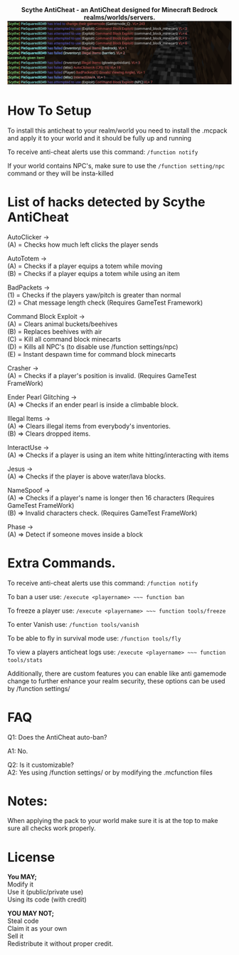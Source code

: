 <div align="center">
  <b>Scythe AntiCheat - an AntiCheat designed for Minecraft Bedrock realms/worlds/servers.</b>

  <img src="https://raw.githubusercontent.com/MrDiamond64/image-assets/main/scythe%20pog%20anticheat.png" width="600" alt="Scythe AntiCheat" />
   
</div>

# How To Setup
To install this anticheat to your realm/world you need to install the .mcpack and apply it to your world and it should be fully up and running

To receive anti-cheat alerts use this command: ```/function notify```

If your world contains NPC's, make sure to use the ```/function setting/npc``` command or they will be insta-killed

# List of hacks detected by Scythe AntiCheat

  AutoClicker -><br />
      (A) = Checks how much left clicks the player sends

  AutoTotem -><br />
      (A) = Checks if a player equips a totem while moving<br />
      (B) = Checks if a player equips a totem while using an item
      
  BadPackets -><br />
      (1) = Checks if the players yaw/pitch is greater than normal<br />
      (2) = Chat message length check (Requires GameTest Framework)
   
  Command Block Exploit -><br />
      (A) = Clears animal buckets/beehives<br />
      (B) = Replaces beehives with air<br />
      (C) = Kill all command block minecarts<br />
      (D) = Kills all NPC's (to disable use /function settings/npc)<br />
      (E) = Instant despawn time for command block minecarts
      
  Crasher -><br />
      (A) = Checks if a player's position is invalid. (Requires GameTest FrameWork)<br />
 
  Ender Pearl Glitching -><br />
      (A) => Checks if an ender pearl is inside a climbable block.
   
  Illegal Items -><br />
      (A) => Clears illegal items from everybody's inventories.<br />
      (B) => Clears dropped items.
      
  InteractUse -><br />
      (A) => Checks if a player is using an item white hitting/interacting with items
      
  Jesus -><br />
      (A) => Checks if the player is above water/lava blocks.

  NameSpoof -><br />
      (A) => Checks if a player's name is longer then 16 characters (Requires GameTest FrameWork)<br />
      (B) => Invalid characters check. (Requires GameTest FrameWork)<br />

  Phase -><br />
      (A) => Detect if someone moves inside a block

# Extra Commands.

To receive anti-cheat alerts use this command: ```/function notify```

To ban a user use: ```/execute <playername> ~~~ function ban```

To freeze a player use: ```/execute <playername> ~~~ function tools/freeze```

To enter Vanish use: ```/function tools/vanish```

To be able to fly in survival mode use: ```/function tools/fly```

To view a players anticheat logs use: ```/execute <playername> ~~~ function tools/stats```

Additionally, there are custom features you can enable like anti gamemode change to further enhance your realm security, these options can be used by /function settings/<name>

# FAQ

Q1: Does the AntiCheat auto-ban?

A1: No.

Q2: Is it customizable?<br />
A2: Yes using /function settings/<name> or by modifying the .mcfunction files

# Notes:

When applying the pack to your world make sure it is at the top to make sure all checks work properly.

# License
**You MAY;**<br />
Modify it<br />
Use it (public/private use)<br />
Using its code (with credit)<br />

**YOU MAY NOT;**<br />
Steal code<br />
Claim it as your own<br />
Sell it<br />
Redistribute it without proper credit.
